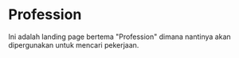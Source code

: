 # Profession
Ini adalah landing page bertema "Profession" dimana nantinya akan dipergunakan untuk mencari pekerjaan.
